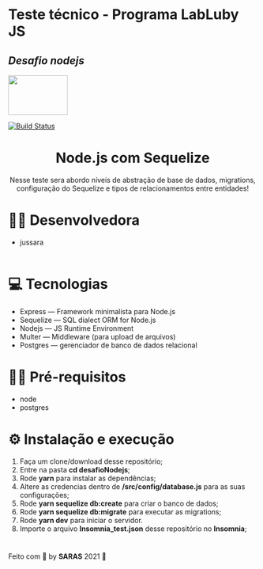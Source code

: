 # Teste técnico - Programa LabLuby JS


## _Desafio nodejs_ 

<img src="https://cdn.iconscout.com/icon/free/png-256/nodejs-226032.png" width="120" height="80" />


[![Build Status](https://travis-ci.org/joemccann/dillinger.svg?branch=master)](https://travis-ci.org/joemccann/dillinger)

<h1 align="center">Node.js com Sequelize</h1>

<p align="center">Nesse teste sera abordo níveis de abstração de base de dados, migrations, configuração do Sequelize e tipos de relacionamentos entre entidades!</p>

# 👩‍💻 Desenvolvedora

* jussara
<br/><br/>

# 💻 Tecnologias

* Express — Framework minimalista para Node.js
* Sequelize — SQL dialect ORM for Node.js
* Nodejs — JS Runtime Environment
* Multer — Middleware (para upload de arquivos)
* Postgres  — gerenciador de banco de dados relacional

# ✋🏻  Pré-requisitos
* node
* postgres

# ⚙️ Instalação e execução

1. Faça um clone/download desse repositório;
2. Entre na pasta **cd desafioNodejs**;
3. Rode **yarn** para instalar as dependências;
4. Altere as credencias dentro de **/src/config/database.js** para as suas configurações;
5. Rode **yarn sequelize db:create** para criar o banco de dados;
6. Rode **yarn sequelize db:migrate** para executar as migrations;
7. Rode **yarn dev** para iniciar o servidor.
8. Importe o arquivo **Insomnia_test.json** desse repositório no **Insomnia**;

#

Feito com 💖 by **SARAS** 2021 👋
